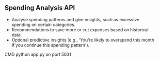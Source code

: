 ## Spending Analysis API

- Analyse spending patterns and give insights, such as excessive spending on certain categories.
- Recommendations to save more or cut expenses based on historical data.
- Optional predictive insights (e.g., 'You're likely to overspend this month if you continue this spending pattern').

CMD python app.py on port 5001
